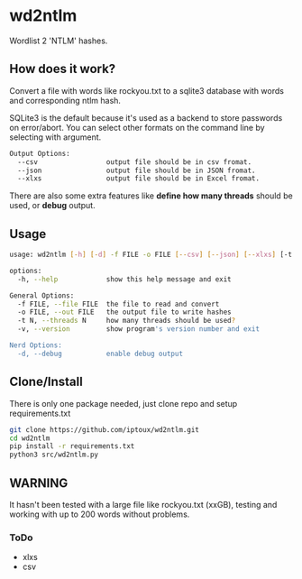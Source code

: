 # wd2ntlm

Wordlist 2 'NTLM' hashes.

## How does it work?

Convert a file with words like rockyou.txt to a sqlite3 database with words and corresponding ntlm hash.

SQLite3 is the default because it's used as a backend to store passwords on error/abort. You can select other formats on the command line by selecting with argument.

```bash
Output Options:
  --csv                 output file should be in csv fromat.
  --json                output file should be in JSON fromat.
  --xlxs                output file should be in Excel fromat.
```

There are also some extra features like **define how many threads** should be used, or **debug** output.

## Usage

```bash
usage: wd2ntlm [-h] [-d] -f FILE -o FILE [--csv] [--json] [--xlxs] [-t N] [-v]

options:
  -h, --help            show this help message and exit

General Options:
  -f FILE, --file FILE  the file to read and convert
  -o FILE, --out FILE   the output file to write hashes
  -t N, --threads N     how many threads should be used?
  -v, --version         show program's version number and exit

Nerd Options:
  -d, --debug           enable debug output
```

## Clone/Install

There is only one package needed, just clone repo and setup requirements.txt

```bash
git clone https://github.com/iptoux/wd2ntlm.git
cd wd2ntlm
pip install -r requirements.txt
python3 src/wd2ntlm.py
```

## WARNING

It hasn't been tested with a large file like rockyou.txt (xxGB), testing and working with up to 200 words without problems.

### ToDo

+ xlxs
+ csv
  